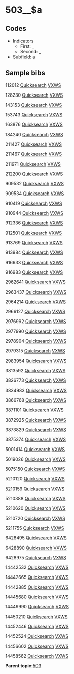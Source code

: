 # 503\_\_$a

## Codes

-   Indicators
    -   First: \_
    -   Second: \_
-   Subfield: a

## Sample bibs

112012 [Quicksearch](https://search.library.yale.edu/catalog/112012) [VXWS](http://prodorbis.library.yale.edu:7014/vxws/GetHoldingsService?bibId=112012)

128230 [Quicksearch](https://search.library.yale.edu/catalog/128230) [VXWS](http://prodorbis.library.yale.edu:7014/vxws/GetHoldingsService?bibId=128230)

143153 [Quicksearch](https://search.library.yale.edu/catalog/143153) [VXWS](http://prodorbis.library.yale.edu:7014/vxws/GetHoldingsService?bibId=143153)

153743 [Quicksearch](https://search.library.yale.edu/catalog/153743) [VXWS](http://prodorbis.library.yale.edu:7014/vxws/GetHoldingsService?bibId=153743)

163876 [Quicksearch](https://search.library.yale.edu/catalog/163876) [VXWS](http://prodorbis.library.yale.edu:7014/vxws/GetHoldingsService?bibId=163876)

184240 [Quicksearch](https://search.library.yale.edu/catalog/184240) [VXWS](http://prodorbis.library.yale.edu:7014/vxws/GetHoldingsService?bibId=184240)

211427 [Quicksearch](https://search.library.yale.edu/catalog/211427) [VXWS](http://prodorbis.library.yale.edu:7014/vxws/GetHoldingsService?bibId=211427)

211467 [Quicksearch](https://search.library.yale.edu/catalog/211467) [VXWS](http://prodorbis.library.yale.edu:7014/vxws/GetHoldingsService?bibId=211467)

211971 [Quicksearch](https://search.library.yale.edu/catalog/211971) [VXWS](http://prodorbis.library.yale.edu:7014/vxws/GetHoldingsService?bibId=211971)

212200 [Quicksearch](https://search.library.yale.edu/catalog/212200) [VXWS](http://prodorbis.library.yale.edu:7014/vxws/GetHoldingsService?bibId=212200)

909532 [Quicksearch](https://search.library.yale.edu/catalog/909532) [VXWS](http://prodorbis.library.yale.edu:7014/vxws/GetHoldingsService?bibId=909532)

909534 [Quicksearch](https://search.library.yale.edu/catalog/909534) [VXWS](http://prodorbis.library.yale.edu:7014/vxws/GetHoldingsService?bibId=909534)

910419 [Quicksearch](https://search.library.yale.edu/catalog/910419) [VXWS](http://prodorbis.library.yale.edu:7014/vxws/GetHoldingsService?bibId=910419)

910944 [Quicksearch](https://search.library.yale.edu/catalog/910944) [VXWS](http://prodorbis.library.yale.edu:7014/vxws/GetHoldingsService?bibId=910944)

912336 [Quicksearch](https://search.library.yale.edu/catalog/912336) [VXWS](http://prodorbis.library.yale.edu:7014/vxws/GetHoldingsService?bibId=912336)

912501 [Quicksearch](https://search.library.yale.edu/catalog/912501) [VXWS](http://prodorbis.library.yale.edu:7014/vxws/GetHoldingsService?bibId=912501)

913769 [Quicksearch](https://search.library.yale.edu/catalog/913769) [VXWS](http://prodorbis.library.yale.edu:7014/vxws/GetHoldingsService?bibId=913769)

913984 [Quicksearch](https://search.library.yale.edu/catalog/913984) [VXWS](http://prodorbis.library.yale.edu:7014/vxws/GetHoldingsService?bibId=913984)

916633 [Quicksearch](https://search.library.yale.edu/catalog/916633) [VXWS](http://prodorbis.library.yale.edu:7014/vxws/GetHoldingsService?bibId=916633)

916983 [Quicksearch](https://search.library.yale.edu/catalog/916983) [VXWS](http://prodorbis.library.yale.edu:7014/vxws/GetHoldingsService?bibId=916983)

2962641 [Quicksearch](https://search.library.yale.edu/catalog/2962641) [VXWS](http://prodorbis.library.yale.edu:7014/vxws/GetHoldingsService?bibId=2962641)

2963437 [Quicksearch](https://search.library.yale.edu/catalog/2963437) [VXWS](http://prodorbis.library.yale.edu:7014/vxws/GetHoldingsService?bibId=2963437)

2964214 [Quicksearch](https://search.library.yale.edu/catalog/2964214) [VXWS](http://prodorbis.library.yale.edu:7014/vxws/GetHoldingsService?bibId=2964214)

2966127 [Quicksearch](https://search.library.yale.edu/catalog/2966127) [VXWS](http://prodorbis.library.yale.edu:7014/vxws/GetHoldingsService?bibId=2966127)

2976992 [Quicksearch](https://search.library.yale.edu/catalog/2976992) [VXWS](http://prodorbis.library.yale.edu:7014/vxws/GetHoldingsService?bibId=2976992)

2977990 [Quicksearch](https://search.library.yale.edu/catalog/2977990) [VXWS](http://prodorbis.library.yale.edu:7014/vxws/GetHoldingsService?bibId=2977990)

2978904 [Quicksearch](https://search.library.yale.edu/catalog/2978904) [VXWS](http://prodorbis.library.yale.edu:7014/vxws/GetHoldingsService?bibId=2978904)

2979315 [Quicksearch](https://search.library.yale.edu/catalog/2979315) [VXWS](http://prodorbis.library.yale.edu:7014/vxws/GetHoldingsService?bibId=2979315)

2983954 [Quicksearch](https://search.library.yale.edu/catalog/2983954) [VXWS](http://prodorbis.library.yale.edu:7014/vxws/GetHoldingsService?bibId=2983954)

3813592 [Quicksearch](https://search.library.yale.edu/catalog/3813592) [VXWS](http://prodorbis.library.yale.edu:7014/vxws/GetHoldingsService?bibId=3813592)

3826773 [Quicksearch](https://search.library.yale.edu/catalog/3826773) [VXWS](http://prodorbis.library.yale.edu:7014/vxws/GetHoldingsService?bibId=3826773)

3834983 [Quicksearch](https://search.library.yale.edu/catalog/3834983) [VXWS](http://prodorbis.library.yale.edu:7014/vxws/GetHoldingsService?bibId=3834983)

3866768 [Quicksearch](https://search.library.yale.edu/catalog/3866768) [VXWS](http://prodorbis.library.yale.edu:7014/vxws/GetHoldingsService?bibId=3866768)

3871101 [Quicksearch](https://search.library.yale.edu/catalog/3871101) [VXWS](http://prodorbis.library.yale.edu:7014/vxws/GetHoldingsService?bibId=3871101)

3872925 [Quicksearch](https://search.library.yale.edu/catalog/3872925) [VXWS](http://prodorbis.library.yale.edu:7014/vxws/GetHoldingsService?bibId=3872925)

3873829 [Quicksearch](https://search.library.yale.edu/catalog/3873829) [VXWS](http://prodorbis.library.yale.edu:7014/vxws/GetHoldingsService?bibId=3873829)

3875374 [Quicksearch](https://search.library.yale.edu/catalog/3875374) [VXWS](http://prodorbis.library.yale.edu:7014/vxws/GetHoldingsService?bibId=3875374)

5001414 [Quicksearch](https://search.library.yale.edu/catalog/5001414) [VXWS](http://prodorbis.library.yale.edu:7014/vxws/GetHoldingsService?bibId=5001414)

5019026 [Quicksearch](https://search.library.yale.edu/catalog/5019026) [VXWS](http://prodorbis.library.yale.edu:7014/vxws/GetHoldingsService?bibId=5019026)

5075150 [Quicksearch](https://search.library.yale.edu/catalog/5075150) [VXWS](http://prodorbis.library.yale.edu:7014/vxws/GetHoldingsService?bibId=5075150)

5210120 [Quicksearch](https://search.library.yale.edu/catalog/5210120) [VXWS](http://prodorbis.library.yale.edu:7014/vxws/GetHoldingsService?bibId=5210120)

5210159 [Quicksearch](https://search.library.yale.edu/catalog/5210159) [VXWS](http://prodorbis.library.yale.edu:7014/vxws/GetHoldingsService?bibId=5210159)

5210388 [Quicksearch](https://search.library.yale.edu/catalog/5210388) [VXWS](http://prodorbis.library.yale.edu:7014/vxws/GetHoldingsService?bibId=5210388)

5210620 [Quicksearch](https://search.library.yale.edu/catalog/5210620) [VXWS](http://prodorbis.library.yale.edu:7014/vxws/GetHoldingsService?bibId=5210620)

5210720 [Quicksearch](https://search.library.yale.edu/catalog/5210720) [VXWS](http://prodorbis.library.yale.edu:7014/vxws/GetHoldingsService?bibId=5210720)

5211755 [Quicksearch](https://search.library.yale.edu/catalog/5211755) [VXWS](http://prodorbis.library.yale.edu:7014/vxws/GetHoldingsService?bibId=5211755)

6428495 [Quicksearch](https://search.library.yale.edu/catalog/6428495) [VXWS](http://prodorbis.library.yale.edu:7014/vxws/GetHoldingsService?bibId=6428495)

6428890 [Quicksearch](https://search.library.yale.edu/catalog/6428890) [VXWS](http://prodorbis.library.yale.edu:7014/vxws/GetHoldingsService?bibId=6428890)

6428975 [Quicksearch](https://search.library.yale.edu/catalog/6428975) [VXWS](http://prodorbis.library.yale.edu:7014/vxws/GetHoldingsService?bibId=6428975)

14442532 [Quicksearch](https://search.library.yale.edu/catalog/14442532) [VXWS](http://prodorbis.library.yale.edu:7014/vxws/GetHoldingsService?bibId=14442532)

14442665 [Quicksearch](https://search.library.yale.edu/catalog/14442665) [VXWS](http://prodorbis.library.yale.edu:7014/vxws/GetHoldingsService?bibId=14442665)

14442885 [Quicksearch](https://search.library.yale.edu/catalog/14442885) [VXWS](http://prodorbis.library.yale.edu:7014/vxws/GetHoldingsService?bibId=14442885)

14445680 [Quicksearch](https://search.library.yale.edu/catalog/14445680) [VXWS](http://prodorbis.library.yale.edu:7014/vxws/GetHoldingsService?bibId=14445680)

14449990 [Quicksearch](https://search.library.yale.edu/catalog/14449990) [VXWS](http://prodorbis.library.yale.edu:7014/vxws/GetHoldingsService?bibId=14449990)

14450210 [Quicksearch](https://search.library.yale.edu/catalog/14450210) [VXWS](http://prodorbis.library.yale.edu:7014/vxws/GetHoldingsService?bibId=14450210)

14452446 [Quicksearch](https://search.library.yale.edu/catalog/14452446) [VXWS](http://prodorbis.library.yale.edu:7014/vxws/GetHoldingsService?bibId=14452446)

14452524 [Quicksearch](https://search.library.yale.edu/catalog/14452524) [VXWS](http://prodorbis.library.yale.edu:7014/vxws/GetHoldingsService?bibId=14452524)

14456602 [Quicksearch](https://search.library.yale.edu/catalog/14456602) [VXWS](http://prodorbis.library.yale.edu:7014/vxws/GetHoldingsService?bibId=14456602)

14458562 [Quicksearch](https://search.library.yale.edu/catalog/14458562) [VXWS](http://prodorbis.library.yale.edu:7014/vxws/GetHoldingsService?bibId=14458562)

**Parent topic:**[503](../../tags/503/503.md)

